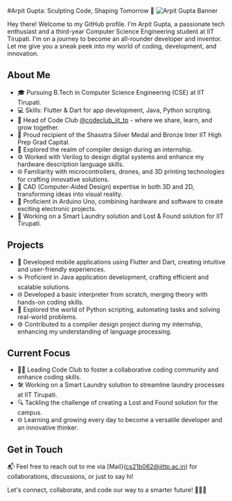 #Arpit Gupta: Sculpting Code, Shaping Tomorrow 🌌
![Arpit Gupta Banner](https://imgur.com/a/ukuUsNU)

Hey there! Welcome to my GitHub profile. I'm Arpit Gupta, a passionate tech enthusiast and a third-year Computer Science Engineering student at IIT Tirupati. I'm on a journey to become an all-rounder developer and inventor. Let me give you a sneak peek into my world of coding, development, and innovation.

## About Me

- 🎓 Pursuing B.Tech in Computer Science Engineering (CSE) at IIT Tirupati.
- 💻 Skills: Flutter & Dart for app development, Java, Python scripting.
- 🚀 Head of Code Club [@codeclub_iit_tp](https://github.com/codeclubiittp) - where we share, learn, and grow together.
- 🏅 Proud recipient of the Shasstra Silver Medal and Bronze Inter IIT High Prep Grad Capital.
- 🧠 Explored the realm of compiler design during an internship.
- ⚙️ Worked with Verilog to design digital systems and enhance my hardware description language skills.
- 🌐 Familiarity with microcontrollers, drones, and 3D printing technologies for crafting innovative solutions.
- 🎨 CAD (Computer-Aided Design) expertise in both 3D and 2D, transforming ideas into visual reality.
- 🔌 Proficient in Arduino Uno, combining hardware and software to create exciting electronic projects.
- 🌟 Working on a Smart Laundry solution and Lost & Found solution for IIT Tirupati.

## Projects

- 📱 Developed mobile applications using Flutter and Dart, creating intuitive and user-friendly experiences.
- ☕ Proficient in Java application development, crafting efficient and scalable solutions.
- 🌐 Developed a basic interpreter from scratch, merging theory with hands-on coding skills.
- 🐍 Explored the world of Python scripting, automating tasks and solving real-world problems.
- ⚙️ Contributed to a compiler design project during my internship, enhancing my understanding of language processing.

## Current Focus

- 👨‍💻 Leading Code Club to foster a collaborative coding community and enhance coding skills.
- 🛠️ Working on a Smart Laundry solution to streamline laundry processes at IIT Tirupati.
- 🔍 Tackling the challenge of creating a Lost and Found solution for the campus.
- 🌐 Learning and growing every day to become a versatile developer and an innovative thinker.

## Get in Touch

📬 Feel free to reach out to me via [Mail}(cs21b062@iittp.ac.in) for collaborations, discussions, or just to say hi!

Let's connect, collaborate, and code our way to a smarter future! 🚀👨‍💻

